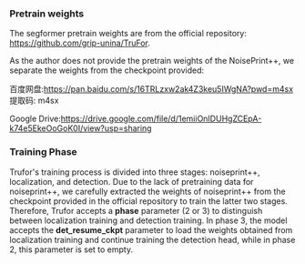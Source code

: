 ### Pretrain weights

The segformer pretrain weights are from the official repository: https://github.com/grip-unina/TruFor.

As the author does not provide the pretrain weights of the NoisePrint++, we separate the weights from the checkpoint provided:

百度网盘:https://pan.baidu.com/s/16TRLzxw2ak4Z3keu5IWgNA?pwd=m4sx 提取码: m4sx

Google Drive:https://drive.google.com/file/d/1emiiOnIDUHgZCEpA-k74e5EkeOoGoK0I/view?usp=sharing

### Training Phase


Trufor's training process is divided into three stages: noiseprint++, localization, and detection. Due to the lack of pretraining data for noiseprint++, we carefully extracted the weights of noiseprint++ from the checkpoint provided in the official repository to train the latter two stages. Therefore, Trufor accepts a **phase** parameter (2 or 3) to distinguish between localization training and detection training. In phase 3, the model accepts the **det_resume_ckpt** parameter to load the weights obtained from localization training and continue training the detection head, while in phase 2, this parameter is set to empty.
